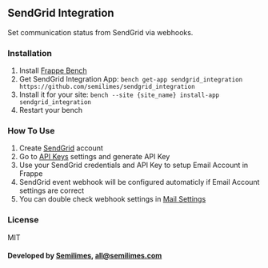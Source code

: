 ## SendGrid Integration

Set communication status from SendGrid via webhooks.

### Installation

1. Install [Frappe Bench](https://github.com/frappe/bench)
1. Get SendGrid Integration App: `bench get-app sendgrid_integration https://github.com/semilimes/sendgrid_integration`
1. Install it for your site: `bench --site {site_name} install-app sendgrid_integration`
1. Restart your bench

### How To Use

1. Create [SendGrid](www.sendgrid.com) account
1. Go to [API Keys](https://app.sendgrid.com/settings/api_keys) settings and generate API Key
1. Use your SendGrid credentials and API Key to setup Email Account in Frappe
1. SendGrid event webhook will be configured automaticly if Email Account settings are correct
1. You can double check webhook settings in [Mail Settings](https://app.sendgrid.com/settings/mail_settings)

### License

MIT

#### Developed by [Semilimes](www.semilimes.com), all@semilimes.com